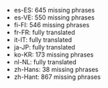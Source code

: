 - es-ES: 645 missing phrases
- es-VE: 550 missing phrases
- fi-FI: 546 missing phrases
- fr-FR: fully translated
- it-IT: fully translated
- ja-JP: fully translated
- ko-KR: 173 missing phrases
- nl-NL: fully translated
- zh-Hans: 38 missing phrases
- zh-Hant: 867 missing phrases
